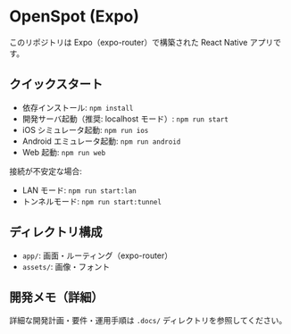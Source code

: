 # OpenSpot (Expo)

このリポジトリは Expo（expo-router）で構築された React Native アプリです。

## クイックスタート

- 依存インストール: `npm install`
- 開発サーバ起動（推奨: localhost モード）: `npm run start`
- iOS シミュレータ起動: `npm run ios`
- Android エミュレータ起動: `npm run android`
- Web 起動: `npm run web`

接続が不安定な場合:

- LAN モード: `npm run start:lan`
- トンネルモード: `npm run start:tunnel`

## ディレクトリ構成

- `app/`: 画面・ルーティング（expo-router）
- `assets/`: 画像・フォント

## 開発メモ（詳細）

詳細な開発計画・要件・運用手順は `.docs/` ディレクトリを参照してください。
